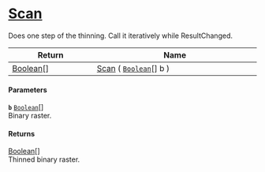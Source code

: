 # [Scan](./HSCPThinningStep--Scan.md)

Does one step of the thinning. Call it iteratively while ResultChanged.

| Return<div><a href="#"><img width=225></a></div> | Name<div><a href="#"><img width=525></a></div> | 
| --- | --- | 
| [Boolean](https://docs.microsoft.com/en-us/dotnet/api/System.Boolean)[] | [Scan](./HSCPThinningStep--Scan.md) ( [`Boolean`](https://docs.microsoft.com/en-us/dotnet/api/System.Boolean)[] b ) | 


#### Parameters
**`b`**  [`Boolean`](https://docs.microsoft.com/en-us/dotnet/api/System.Boolean)[]<br>Binary raster.
#### Returns
[Boolean](https://docs.microsoft.com/en-us/dotnet/api/System.Boolean)[]<br>
Thinned binary raster.